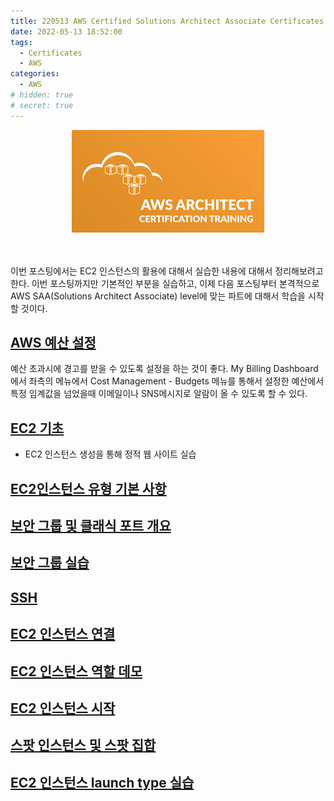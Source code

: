 ```yaml
---
title: 220513 AWS Certified Solutions Architect Associate Certificates (SAA-C02)
date: 2022-05-13 18:52:00
tags:
  - Certificates
  - AWS
categories:
  - AWS
# hidden: true
# secret: true
---
```


<div align="center">
  <img src="/images/post_images/220509_aws_saa_c02_training.jpeg" alt="AWS Architect Certification Training">
</div>

<br/>
<br/>

이번 포스팅에서는 EC2 인스턴스의 활용에 대해서 실습한 내용에 대해서 정리해보려고 한다. 이번 포스팅까지만 기본적인 부분을 실습하고, 이제 다음 포스팅부터 본격적으로 AWS SAA(Solutions Architect Associate) level에 맞는 파트에 대해서 학습을 시작할 것이다.

## <ins><b>AWS 예산 설정</b></ins>

예산 초과시에 경고를 받을 수 있도록 설정을 하는 것이 좋다. My Billing Dashboard에서 좌측의 메뉴에서 Cost Management - Budgets 메뉴를 통해서 설정한 예산에서 특정 임계값을 넘었을때 이메일이나 SNS메시지로 알람이 올 수 있도록 할 수 있다.

<!-- more -->

## <ins><b>EC2 기초</b></ins>

- EC2 인스턴스 생성을 통해 정적 웹 사이트 실습

## <ins><b>EC2인스턴스 유형 기본 사항</b></ins>

## <ins><b>보안 그룹 및 클래식 포트 개요</b></ins>

## <ins><b>보안 그룹 실습</b></ins>

## <ins><b>SSH</b></ins>

## <ins><b>EC2 인스턴스 연결</b></ins>

## <ins><b>EC2 인스턴스 역할 데모</b></ins>

## <ins><b>EC2 인스턴스 시작</b></ins>

## <ins><b>스팟 인스턴스 및 스팟 집합</b></ins>

## <ins><b>EC2 인스턴스 launch type 실습</b></ins>
